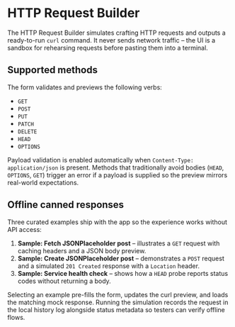 # HTTP Request Builder

The HTTP Request Builder simulates crafting HTTP requests and outputs a ready-to-run
`curl` command. It never sends network traffic – the UI is a sandbox for rehearsing
requests before pasting them into a terminal.

## Supported methods

The form validates and previews the following verbs:

- `GET`
- `POST`
- `PUT`
- `PATCH`
- `DELETE`
- `HEAD`
- `OPTIONS`

Payload validation is enabled automatically when `Content-Type: application/json`
is present. Methods that traditionally avoid bodies (`HEAD`, `OPTIONS`, `GET`) trigger
an error if a payload is supplied so the preview mirrors real-world expectations.

## Offline canned responses

Three curated examples ship with the app so the experience works without API access:

1. **Sample: Fetch JSONPlaceholder post** – illustrates a `GET` request with caching
   headers and a JSON body preview.
2. **Sample: Create JSONPlaceholder post** – demonstrates a `POST` request and a
   simulated `201 Created` response with a `Location` header.
3. **Sample: Service health check** – shows how a `HEAD` probe reports status codes
   without returning a body.

Selecting an example pre-fills the form, updates the curl preview, and loads the
matching mock response. Running the simulation records the request in the local
history log alongside status metadata so testers can verify offline flows.

